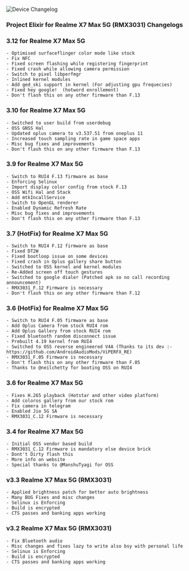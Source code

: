 ![Device Changelog](https://i.imgur.com/C0Wcdr5.png)

### Project Elixir for Realme X7 Max 5G (RMX3031) Changelogs

### 3.12 for Realme X7 Max 5G
```
- Optimised surfaceflinger color mode like stock
- Fix NFC
- Fixed screen flashing while registering fingerprint
- Fixed crash while allowing camera permission
- Switch to pixel libperfmgr
- Inlined kernel modules
- Add ged_ski support in kernel (For adjusting gpu frequecies)
- Fixed hey google!  (hotword enrollement)
- Don't flash this on any other firmware than F.13
```

### 3.10 for Realme X7 Max 5G
```
- Switched to user build from userdebug
- OSS GNSS Hal
- Updated oplus camera to v3.537.51 from oneplus 11
- Increased touch sampling rate in game space apps
- Misc bug fixes and improvements
- Don't flash this on any other firmware than F.13
```

### 3.9 for Realme X7 Max 5G
```
- Switch to RUI4 F.13 firmware as base
- Enforcing Selinux 
- Import display color config from stock F.13
- OSS Wifi Hal and Stack
- Add mtkIncallService
- Switch to OpenGL renderer
- Enabled Dynamic Refresh Rate
- Misc bug fixes and improvements
- Don't flash this on any other firmware than F.13
```

### 3.7 (HotFix) for Realme X7 Max 5G
```
- Switch to RUI4 F.12 firmware as base
- Fixed DT2W
- Fixed bootloop issue on some devices
- Fixed crash in Oplus gallery share button
- Switched to OSS kernel and kernel modules
- Re-Added screen off touch gestures
- Switched to google dialer (Patched apk so no call recording announcement)
- RMX3031_F.12 Firmware is necessary
- Don't flash this on any other firmware than F.12
```

### 3.6 (HotFix) for Realme X7 Max 5G
```
- Switch to RUI4 F.05 firmware as base
- Add Oplus Camera from stock RUI4 rom
- Add Oplus Gallery from stock RUI4 rom
- Fixed bluetooth random disconnect issue
- Prebuilt 4.19 kernel from RUI4
- Switched to OSS reverse engineered V4A (Thanks to its dev :- https://github.com/AndroidAudioMods/ViPERFX_RE)
- RMX3031_F.05 Firmware is necessary
- Don't flash this on any other firmware than F.05
- Thanks to @neilchetty for booting OSS on RUI4
```

### 3.6 for Realme X7 Max 5G
```
- Fixes H.265 playback (Hotstar and other video platform)
- Add coloros gallery from our stock rom
- Fix camera in telegram
- Enabled Jio 5G SA
- RMX3031_C.12 Firmware is necessary
```

### 3.4 for Realme X7 Max 5G
```
- Initial OSS vendor based build
- RMX3031_C.12 Firmware is mandatory else device brick
- Dont't Dirty flash this
- More info on website
- Special thanks to @ManshuTyagi for OSS
```

### v3.3 Realme X7 Max 5G (RMX3031)
```
- Applied brightness patch for better auto brightness
- Many BUG Fixes and misc changes
- Selinux is Enforcing
- Build is encrypted
- CTS passes and banking apps working
```

### v3.2 Realme X7 Max 5G (RMX3031)
```
- Fix Bluetooth audio
- Misc changes and fixes lazy to write also bsy with personal life
- Selinux is Enforcing
- Build is encrypted
- CTS passes and banking apps working
```
